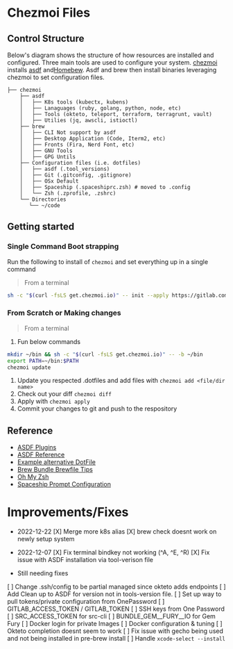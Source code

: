 # Chezmoi Files

## Control Structure
Below's diagram shows the structure of how resources are installed and configured. Three main tools are used to configure your system. [chezmoi](https://www.chezmoi.io/) installs [asdf](https://asdf-vm.com/) and[Homebew](https://brew.sh/). Asdf and brew then install binaries leveraging chezmoi to set configuration files.

```
├── chezmoi
    ├── asdf
    │   ├── K8s tools (kubectx, kubens)
    │   ├── Lanaguages (ruby, golang, python, node, etc)
    │   ├── Tools (okteto, teleport, terraform, terragrunt, vault)
    │   ├── Utilies (jq, awscli, istioctl)
    ├── brew
    │   ├── CLI Not support by asdf
    │   ├── Desktop Application (Code, Iterm2, etc)
    │   ├── Fronts (Fira, Nerd Font, etc)
    │   ├── GNU Tools
    │   ├── GPG Untils
    ├── Configuration files (i.e. dotfiles)
    │   ├── asdf (.tool_versions)
    │   ├── Git (.gitconfig, .gitignore)
    │   ├── OSx Default
    │   ├── Spaceship (.spaceshiprc.zsh) # moved to .config
    │   └── Zsh (.zprofile, .zshrc)
    └── Directories
       └── ~/code
```

## Getting started

### Single Command Boot strapping
Run the following to install of `chezmoi` and set everything up in a single command

> From a terminal
```bash
sh -c "$(curl -fsLS get.chezmoi.io)" -- init --apply https://gitlab.com/jeffs-public/chezmoi-files
```

### From Scratch or Making changes

> From a terminal
1. Fun below commands
```bash
mkdir ~/bin && sh -c "$(curl -fsLS get.chezmoi.io)" -- -b ~/bin
export PATH=~/bin:$PATH
chezmoi update
```
1. Update you respected .dotfiles and add files with `chezmoi add <file/dir name>`
1. Check out your diff `chezmoi diff`
1. Apply with `chezmoi apply`
1. Commit your changes to git and push to the respository

## Reference

* [ASDF Plugins](https://github.com/asdf-vm/asdf-plugins)
* [ASDF Reference](https://asdf-vm.com/manage/core.html)
* [Example alternative DotFile ](https://github.com/denysdovhan/dotfiles)
* [Brew Bundle Brewfile Tips](https://gist.github.com/ChristopherA/a579274536aab36ea9966f301ff14f3f)
* [Oh My Zsh](https://github.com/ohmyzsh)
* [Spaceship Prompt Configuration](https://spaceship-prompt.sh/config/intro/)

# Improvements/Fixes

* 2022-12-22
  [X] Merge more k8s alias
  [X] brew check doesnt work on newly setup system
* 2022-12-07
  [X] Fix terminal bindkey not working (^A, ^E, ^R)
  [X] Fix issue with ASDF installation via tool-verison file

* Still needing fixes

[ ] Change .ssh/config to be partial managed since okteto adds endpoints
[ ] Add Clean up to ASDF for version not in tools-version file.
[ ] Set up way to pull tokens/private configuration from OnePassword
    [ ] GITLAB_ACCESS_TOKEN / GITLAB_TOKEN
    [ ] SSH keys from One Password
    [ ] SRC_ACCESS_TOKEN for src-cli
    [ ] BUNDLE_GEM__FURY__IO for Gem Fury
    [ ] Docker login for private Images
[ ] Docker configuration & tuning
[ ] Okteto completion doesnt seem to work
[ ] Fix issue with gecho being used and not being installed in pre-brew install
[ ] Handle `xcode-select --install`
